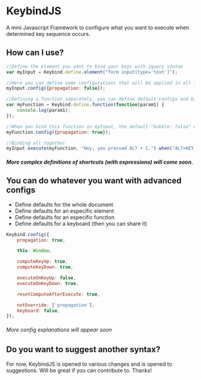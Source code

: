 KeybindJS
=========

A mini Javascript Framework to configure what you want to execute when determined key sequence occurs. 


## How can I use?

```javascript
//Define the element you want to bind your keys with jquery sintax
var myInput = Keybind.define.element("form input[type='text']");

//Here you can define some configurations that will be applied in all functions binded in myInput
myInput.config({propagation: false});

//Defining a function separately, you can define default configs and bind it to various elements
var myFunction = Keybind.define.function(function(param1) {
	console.log(param1);
});

//When you bind this function in myInput, the default "bubble: false" will be overwritten for this function
myFunction.config({propagation: true});

//Binding all together
myInput.execute(myFunction, "Hey, you pressed ALT + C.").when("ALT+KEY_C");
```

##### More complex definitions of shortcuts (with expressions) will come soon.


## You can do whatever you want with advanced configs

* Define defaults for the whole document
* Define defaults for an especific element
* Define defaults for an especific function
* Define defaults for a keyboard (then you can share it)

```javascript
Keybind.config({
	propagation: true,

	this: Window,

	computeKeyUp: true,
	computeKeyDown: true,

	executeOnKeyUp: false,
	executeOnKeyDown: true,

	resetComputeAfterExecute: true,

	notOverride: ['propagation'],
	keyboard: false,
});
```

###### More config explanations will appear soon


## Do you want to suggest another syntax?

For now, KeybindJS is opened to various changes and is opened to suggestions.
Will be great if you can contribute to. Thanks!
